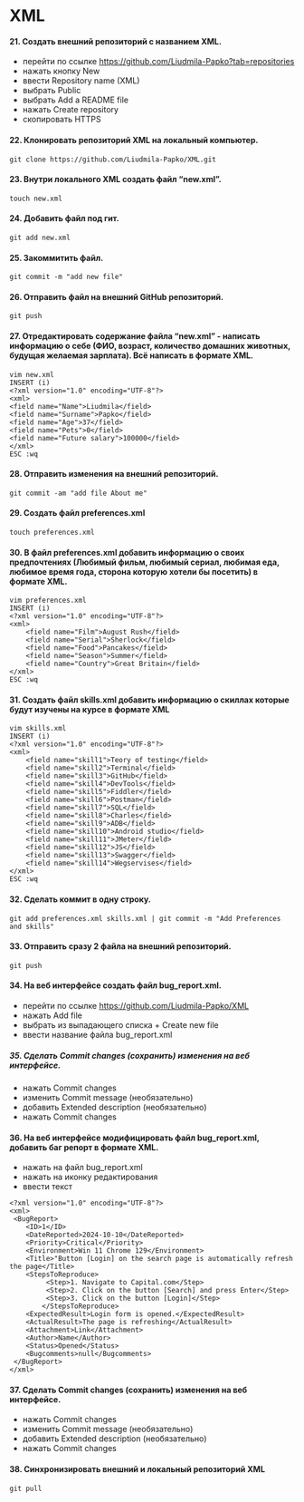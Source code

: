 # XML
#### 21. Создать внешний репозиторий c названием XML.
- перейти по ссылке https://github.com/Liudmila-Papko?tab=repositories
- нажать кнопку New
- ввести Repository name (XML)
- выбрать Public
- выбрать Add a README file
- нажать Create repository
- скопировать HTTPS
#### 22. Клонировать репозиторий XML на локальный компьютер.
```
git clone https://github.com/Liudmila-Papko/XML.git
```
#### 23. Внутри локального XML создать файл “new.xml”.
```
touch new.xml
```
#### 24. Добавить файл под гит.
```
git add new.xml
```
#### 25. Закоммитить файл.
```
git commit -m "add new file"
```
#### 26. Отправить файл на внешний GitHub репозиторий.
```
git push
```
#### 27. Отредактировать содержание файла “new.xml” - написать информацию о себе (ФИО, возраст, количество домашних животных, будущая желаемая зарплата). Всё написать в формате XML.
```
vim new.xml
INSERT (i)
<?xml version="1.0" encoding="UTF-8"?>
<xml>
<field name="Name">Liudmila</field>
<field name="Surname">Papko</field>
<field name="Age">37</field>
<field name="Pets">0</field>
<field name="Future salary">100000</field>
</xml>
ESC :wq
```
#### 28. Отправить изменения на внешний репозиторий.
```
git commit -am "add file About me"
```
#### 29. Создать файл preferences.xml
```
touch preferences.xml
``` 
#### 30. В файл preferences.xml добавить информацию о своих предпочтениях (Любимый фильм, любимый сериал, любимая еда, любимое время года, сторона которую хотели бы посетить) в формате XML.
```
vim preferences.xml
INSERT (i)
<?xml version="1.0" encoding="UTF-8"?>
<xml>
	<field name="Film">August Rush</field>
	<field name="Serial">Sherlock</field>
	<field name="Food">Pancakes</field>
	<field name="Season">Summer</field>
	<field name="Country">Great Britain</field>
</xml>
ESC :wq
```
#### 31. Создать файл skills.xml добавить информацию о скиллах которые будут изучены на курсе в формате XML
```
vim skills.xml
INSERT (i)
<?xml version="1.0" encoding="UTF-8"?>
<xml>
	<field name="skill1">Teory of testing</field>
	<field name="skill2">Terminal</field>
	<field name="skill3">GitHub</field>
	<field name="skill4">DevTools</field>
	<field name="skill5">Fiddler</field>
	<field name="skill6">Postman</field>
	<field name="skill7">SQL</field>
	<field name="skill8">Charles</field>
	<field name="skill9">ADB</field>
	<field name="skill10">Android studio</field>
	<field name="skill11">JMeter</field>
	<field name="skill12">JS</field>
	<field name="skill13">Swagger</field>
	<field name="skill14">Wegservises</field>
</xml>
ESC :wq
```
#### 32. Сделать коммит в одну строку.
```
git add preferences.xml skills.xml | git commit -m "Add Preferences and skills"
````
#### 33. Отправить сразу 2 файла на внешний репозиторий.
```
git push
```
#### 34. На веб интерфейсе создать файл bug_report.xml.
- перейти по ссылке https://github.com/Liudmila-Papko/XML
- нажать Add file
- выбрать из выпадающего списка + Сreate new file
- ввести название файла bug_report.xml
##### 35. Сделать Commit changes (сохранить) изменения на веб интерфейсе.
- нажать Commit changes
- изменить Commit message (необязательно) 
- добавить Extended description (необязательно)
- нажать Commit changes
#### 36. На веб интерфейсе модифицировать файл bug_report.xml, добавить баг репорт в формате XML.
- нажать на файл bug_report.xml
- нажать на иконку редактирования
- ввести текст
```
<?xml version="1.0" encoding="UTF-8"?>
<xml>
 <BugReport>
	<ID>1</ID>
	<DateReported>2024-10-10</DateReported>
	<Priority>Critical</Priority>
	<Environment>Win 11 Chrome 129</Environment>
	<Title>"Button [Login] on the search page is automatically refresh the page</Title>
	<StepsToReproduce>
         <Step>1. Navigate to Capital.com</Step>
         <Step>2. Click on the button [Search] and press Enter</Step>
         <Step>3. Click on the button [Login]</Step>
        </StepsToReproduce>
 	<ExpectedResult>Login form is opened.</ExpectedResult>
	<ActualResult>The page is refreshing</ActualResult>
	<Attachment>Link</Attachment>
	<Author>Name</Author>
	<Status>Opened</Status>
	<Bugcomments>null</Bugcomments>
 </BugReport>
</xml>
```
#### 37. Сделать Commit changes (сохранить) изменения на веб интерфейсе.
- нажать Commit changes
- изменить Commit message (необязательно) 
- добавить Extended description (необязательно)
- нажать Commit changes
#### 38. Синхронизировать внешний и локальный репозиторий XML
```
git pull
```
